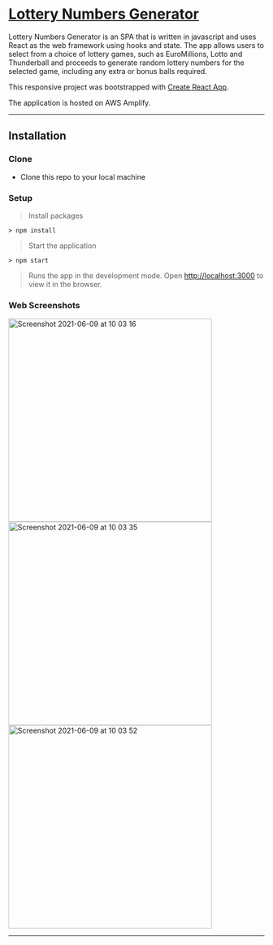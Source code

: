 # [Lottery Numbers Generator](https://main.d1ccjr7ryl4ter.amplifyapp.com/)

Lottery Numbers Generator is an SPA that is written in javascript and uses React as the web framework using hooks and state. The app allows users to select from a choice of lottery games, such as EuroMillions, Lotto and Thunderball and proceeds to generate random lottery numbers for the selected game, including any extra or bonus balls required.

This responsive project was bootstrapped with [Create React App](https://github.com/facebook/create-react-app). 

The application is hosted on AWS Amplify.

---

## Installation

### Clone

- Clone this repo to your local machine 

### Setup

> Install packages

```shell
> npm install
```

> Start the application

```shell
> npm start
```

> Runs the app in the development mode. Open [http://localhost:3000](http://localhost:3000) to view it in the browser.


### Web Screenshots

<img width="400" alt="Screenshot 2021-06-09 at 10 03 16" src="https://user-images.githubusercontent.com/56826534/121326062-1854d200-c90a-11eb-9110-70689367fd0c.png">
<img width="400" alt="Screenshot 2021-06-09 at 10 03 35" src="https://user-images.githubusercontent.com/56826534/121326105-260a5780-c90a-11eb-9fca-d00bd8b3dcd0.png">
<img width="400" alt="Screenshot 2021-06-09 at 10 03 52" src="https://user-images.githubusercontent.com/56826534/121326137-2dc9fc00-c90a-11eb-9562-a06c33abf223.png">



---
